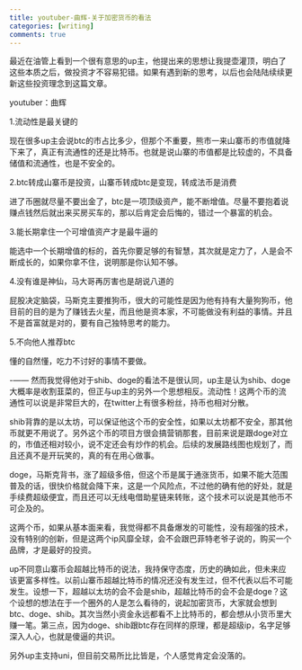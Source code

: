 ```yaml
---
title: youtuber-曲辉-关于加密货币的看法
categories: [writing]
comments: true
---
```

最近在油管上看到一个很有意思的up主，他提出来的思想让我提壶灌顶，明白了这些本质之后，做投资才不容易犯错。如果有遇到新的思考，以后也会陆陆续续更新这些投资理念到这篇文章。

youtuber：曲辉

1.流动性是最关键的

现在很多up主会说btc的市占比多少，但那个不重要，熊市一来山寨币的市值就降下来了，真正有流通性的还是比特币。也就是说山寨的市值都是比较虚的，不具备储值和流通性，也是不安全的。

2.btc转成山寨币是投资，山寨币转成btc是变现，转成法币是消费

进了币圈就尽量不要出金了，btc是一项顶级资产，能不断增值。尽量不要抱着说赚点钱然后就出来买房买车的，那以后肯定会后悔的，错过一个暴富的机会。

3.能长期拿住一个可增值资产才是最牛逼的

能选中一个长期增值的标的，首先你要足够的有智慧，其次就是定力了，人是会不断成长的，如果你拿不住，说明那是你认知不够。

4.没有谁是神仙，马大哥再厉害也是胡说八道的

屁股决定脑袋，马斯克主要推狗币，很大的可能性是因为他有持有大量狗狗币，他目前的目的是为了赚钱去火星，而且他是资本家，不可能做没有利益的事情。并且不是首富就是对的，要有自己独特思考的能力。

5.不向他人推荐btc

懂的自然懂，吃力不讨好的事情不要做。



-——
然而我觉得他对于shib、doge的看法不是很认同，up主是认为shib、doge大概率是收割韮菜的，但正与up主的另外一个思想相反。流动性！这两个币的流通性可以说是非常巨大的，在twitter上有很多粉丝，持币也相对分散。

shib背靠的是以太坊，可以保证他这个币的安全性，如果以太坊都不安全，那其他币就更不用说了。另外这个币的项目方很会搞营销那套，目前来说是跟doge对立的，市值还相对较小，说不定还会有炒作的机会。后续的发展路线图也规划了，而且还真不是开玩笑的，真的有在用心做事。

doge，马斯克背书，涨了超级多倍，但这个币是属于通涨货币，如果不能大范围普及的话，很快价格就会降下来，这是一个风险点，不过他的确有他的好处，就是手续费超级便宜，而且还可以无线电借助星链来转账，这个技术可以说是其他币不可企及的。

这两个币，如果从基本面来看，我觉得都不具备爆发的可能性，没有超强的技术，没有特别的创新，但是这两个ip风靡全球，会不会跟巴菲特老爷子说的，购买一个品牌，才是最好的投资。

up不同意山寨币会超越比特币的说法，我持保守态度，历史的确如此，但未来应该更富多样性。以前山寨币超越比特币的情况还没有发生过，但不代表以后不可能发生。设想一下，超越以太坊的会不会是shib，超越比特币的会不会是doge？这个设想的想法在于一个圈外的人是怎么看待的，说起加密货币，大家就会想到btc、doge、shib。其次当然小资金永远都看不上比特币的，都会想从小货币里大赚一笔。第三点，因为doge、shib跟btc存在同样的原理，都是超级ip，名字足够深入人心，也就是傻逼的共识。

另外up主支持uni，但目前交易所比比皆是，个人感觉肯定会没落的。